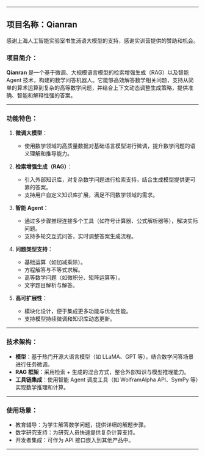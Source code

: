 
---

## 项目名称：**Qianran**

感谢上海人工智能实验室书生浦语大模型的支持，感谢实训营提供的赞助和机会。

### 项目简介：
**Qianran** 是一个基于微调、大规模语言模型的检索增强生成（RAG）以及智能 Agent 技术，构建的数学问答机器人。它能够高效解答数学相关问题，支持从简单的算术运算到复杂的高等数学问题，并结合上下文动态调整生成策略，提供准确、智能和解释性强的答案。

---

### 功能特色：
1. **微调大模型**：
   - 使用数学领域的高质量数据对基础语言模型进行微调，提升数学问题的语义理解和推导能力。
   
2. **检索增强生成（RAG）**：
   - 引入外部知识库，对复杂数学问题进行检索支持，结合生成模型提供更可靠的答案。
   - 支持用户自定义知识库扩展，满足不同数学领域的需求。

3. **智能 Agent**：
   - 通过多步骤推理连接多个工具（如符号计算器、公式解析器等），解决实际问题。
   - 支持多轮交互式问答，实时调整答案生成流程。

4. **问题类型支持**：
   - 基础运算（如加减乘除）。
   - 方程解答与不等式求解。
   - 高等数学问题（如微积分、矩阵运算等）。
   - 文字题目解析与解答。

5. **高可扩展性**：
   - 模块化设计，便于集成更多功能与优化性能。
   - 支持模型持续微调和知识库动态更新。

---

### 技术架构：
- **模型**：基于热门开源大语言模型（如 LLaMA、GPT 等），结合数学问答场景进行任务微调。
- **RAG 框架**：采用检索 + 生成的混合方式，整合外部知识与模型推理能力。
- **工具链集成**：使用智能 Agent 调度工具（如 WolframAlpha API、SymPy 等）实现数学推理和计算。

---

### 使用场景：
- 教育辅导：为学生解答数学问题，提供详细的解题步骤。
- 数学研究支持：为研究人员快速提供复杂计算支持。
- 开发者集成：可作为 API 接口嵌入到其他产品中。

---

